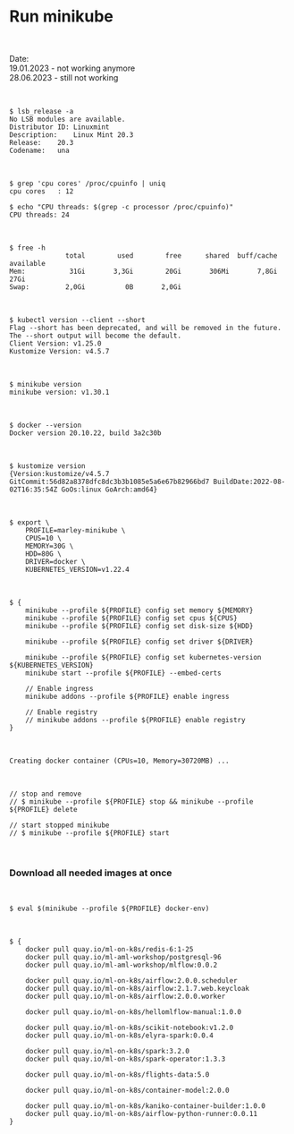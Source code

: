 # Run minikube

<br/>

Date:  
19.01.2023 - not working anymore  
28.06.2023 - still not working

<br/>

```
$ lsb_release -a
No LSB modules are available.
Distributor ID:	Linuxmint
Description:	Linux Mint 20.3
Release:	20.3
Codename:	una
```

<br/>

```
$ grep 'cpu cores' /proc/cpuinfo | uniq
cpu cores	: 12

$ echo "CPU threads: $(grep -c processor /proc/cpuinfo)"
CPU threads: 24
```

<br/>

```
$ free -h
              total        used        free      shared  buff/cache   available
Mem:           31Gi       3,3Gi        20Gi       306Mi       7,8Gi        27Gi
Swap:         2,0Gi          0B       2,0Gi
```

<br/>

```
$ kubectl version --client --short
Flag --short has been deprecated, and will be removed in the future. The --short output will become the default.
Client Version: v1.25.0
Kustomize Version: v4.5.7
```

<br/>

```
$ minikube version
minikube version: v1.30.1
```

<br/>

```
$ docker --version
Docker version 20.10.22, build 3a2c30b
```

<br/>

```
$ kustomize version
{Version:kustomize/v4.5.7 GitCommit:56d82a8378dfc8dc3b3b1085e5a6e67b82966bd7 BuildDate:2022-08-02T16:35:54Z GoOs:linux GoArch:amd64}
```

<!-- <br/>

```
$ export \
    PROFILE=marley-minikube \
    CPUS=8 \
    MEMORY=23G \
    HDD=80G \
    DRIVER=docker \
    KUBERNETES_VERSION=v1.22.4
``` -->

<br/>

```
$ export \
    PROFILE=marley-minikube \
    CPUS=10 \
    MEMORY=30G \
    HDD=80G \
    DRIVER=docker \
    KUBERNETES_VERSION=v1.22.4
```

<!-- export \
    PROFILE=marley-minikube \
    CPUS=4 \
    MEMORY=15G \
    HDD=80G \
    DRIVER=docker \
    KUBERNETES_VERSION=v1.26.6 -->

<!--

В книге
v1.22.4

 // У чела заработало с
// v1.24.0 -->

<br/>

```
$ {
    minikube --profile ${PROFILE} config set memory ${MEMORY}
    minikube --profile ${PROFILE} config set cpus ${CPUS}
    minikube --profile ${PROFILE} config set disk-size ${HDD}

    minikube --profile ${PROFILE} config set driver ${DRIVER}

    minikube --profile ${PROFILE} config set kubernetes-version ${KUBERNETES_VERSION}
    minikube start --profile ${PROFILE} --embed-certs

    // Enable ingress
    minikube addons --profile ${PROFILE} enable ingress

    // Enable registry
    // minikube addons --profile ${PROFILE} enable registry
}
```

<br/>

```
Creating docker container (CPUs=10, Memory=30720MB) ...
```

<br/>

```
// stop and remove
// $ minikube --profile ${PROFILE} stop && minikube --profile ${PROFILE} delete

// start stopped minikube
// $ minikube --profile ${PROFILE} start
```

<br/>

### Download all needed images at once

<br/>

```
$ eval $(minikube --profile ${PROFILE} docker-env)
```

<br/>

<!-- # docker pull quay.io/ml-on-k8s/airflow:2.2.3.worker
# docker pull quay.io/ml-on-k8s/airflow:2.2.3.scheduler
# docker pull quay.io/ml-on-k8s/airflow:2.2.3.web.keycloak
# docker pull quay.io/ml-on-k8s/spark-operator:1.3.4 -->

```
$ {
    docker pull quay.io/ml-on-k8s/redis-6:1-25
    docker pull quay.io/ml-aml-workshop/postgresql-96
    docker pull quay.io/ml-aml-workshop/mlflow:0.0.2

    docker pull quay.io/ml-on-k8s/airflow:2.0.0.scheduler
    docker pull quay.io/ml-on-k8s/airflow:2.1.7.web.keycloak
    docker pull quay.io/ml-on-k8s/airflow:2.0.0.worker

    docker pull quay.io/ml-on-k8s/hellomlflow-manual:1.0.0

    docker pull quay.io/ml-on-k8s/scikit-notebook:v1.2.0
    docker pull quay.io/ml-on-k8s/elyra-spark:0.0.4

    docker pull quay.io/ml-on-k8s/spark:3.2.0
    docker pull quay.io/ml-on-k8s/spark-operator:1.3.3

    docker pull quay.io/ml-on-k8s/flights-data:5.0

    docker pull quay.io/ml-on-k8s/container-model:2.0.0

    docker pull quay.io/ml-on-k8s/kaniko-container-builder:1.0.0
    docker pull quay.io/ml-on-k8s/airflow-python-runner:0.0.11
}
```

<!--
```
$ minikube --profile ${PROFILE} kubectl -- get sc
NAME                 PROVISIONER                RECLAIMPOLICY   VOLUMEBINDINGMODE   ALLOWVOLUMEEXPANSION   AGE
standard (default)   k8s.io/minikube-hostpath   Delete          Immediate           false                  3h4m
``` -->
